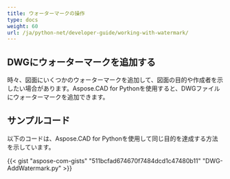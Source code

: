 ```yaml
---
title: ウォーターマークの操作
type: docs
weight: 60
url: /ja/python-net/developer-guide/working-with-watermark/
---
```


## **DWGにウォーターマークを追加する**

時々、図面にいくつかのウォーターマークを追加して、図面の目的や作成者を示したい場合があります。Aspose.CAD for Pythonを使用すると、DWGファイルにウォーターマークを追加できます。

## サンプルコード

以下のコードは、Aspose.CAD for Pythonを使用して同じ目的を達成する方法を示しています。

{{< gist "aspose-com-gists" "511bcfad674670f7484dcd1c47480b11" "DWG-AddWatermark.py" >}}
